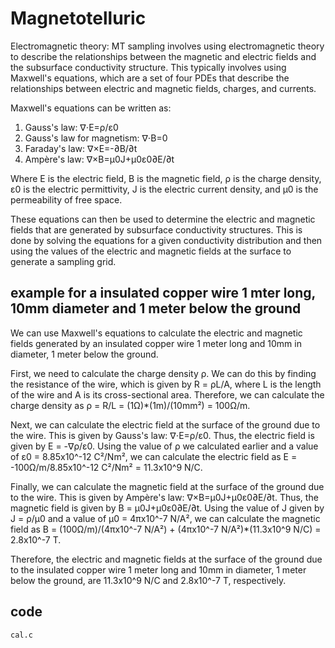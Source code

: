 # Magnetotelluric

Electromagnetic theory: MT sampling involves using electromagnetic theory to describe the relationships between the magnetic and electric fields and the subsurface conductivity structure. This typically involves using Maxwell's equations, which are a set of four PDEs that describe the relationships between electric and magnetic fields, charges, and currents.


Maxwell's equations can be written as:

1. Gauss's law: ∇⋅E=ρ/ε0
2. Gauss's law for magnetism: ∇⋅B=0
3. Faraday's law: ∇×E=-∂B/∂t
4. Ampère's law: ∇×B=μ0J+μ0ε0∂E/∂t

Where E is the electric field, B is the magnetic field, ρ is the charge density, ε0 is the electric permittivity, J is the electric current density, and μ0 is the permeability of free space.

These equations can then be used to determine the electric and magnetic fields that are generated by subsurface conductivity structures. This is done by solving the equations for a given conductivity distribution and then using the values of the electric and magnetic fields at the surface to generate a sampling grid.

## example for a insulated copper wire 1 mter long, 10mm diameter and 1 meter below the ground

We can use Maxwell's equations to calculate the electric and magnetic fields generated by an insulated copper wire 1 meter long and 10mm in diameter, 1 meter below the ground.

First, we need to calculate the charge density ρ. We can do this by finding the resistance of the wire, which is given by R = ρL/A, where L is the length of the wire and A is its cross-sectional area. Therefore, we can calculate the charge density as ρ = R/L = (1Ω)*(1m)/(10mm²) = 100Ω/m.

Next, we can calculate the electric field at the surface of the ground due to the wire. This is given by Gauss's law: ∇⋅E=ρ/ε0. Thus, the electric field is given by E = -∇ρ/ε0. Using the value of ρ we calculated earlier and a value of ε0 = 8.85x10^-12 C²/Nm², we can calculate the electric field as E = -100Ω/m/8.85x10^-12 C²/Nm² = 11.3x10^9 N/C.

Finally, we can calculate the magnetic field at the surface of the ground due to the wire. This is given by Ampère's law: ∇×B=μ0J+μ0ε0∂E/∂t. Thus, the magnetic field is given by B = μ0J+μ0ε0∂E/∂t. Using the value of J given by J = ρ/μ0 and a value of μ0 = 4πx10^-7 N/A², we can calculate the magnetic field as B = (100Ω/m)/(4πx10^-7 N/A²) + (4πx10^-7 N/A²)*(11.3x10^9 N/C) = 2.8x10^-7 T.

Therefore, the electric and magnetic fields at the surface of the ground due to the insulated copper wire 1 meter long and 10mm in diameter, 1 meter below the ground, are 11.3x10^9 N/C and 2.8x10^-7 T, respectively.

## code
```cal.c```

